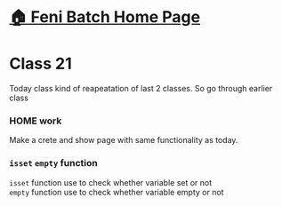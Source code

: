 # [:house: Feni Batch Home Page](http://poloey.github.io/feni)

# Class 21 

Today class kind of reapeatation of last 2 classes. So go through earlier class

###  HOME work
Make  a crete and show page with same functionality as today.

### `isset` `empty` function 
`isset` function use to check whether variable set or not     
`empty` function use to check whether variable empty or not



